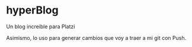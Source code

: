 # hyperBlog
Un blog increible para Platzi

Asimismo, lo uso para generar cambios que voy a traer a mi git con Push.
